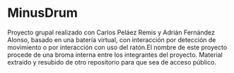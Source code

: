 # MinusDrum
Proyecto grupal realizado con Carlos Peláez Remis y Adrián Fernández Alonso, basado en una batería virtual, con interacción por detección de movimiento o por interacción con uso del ratón.El nombre de este proyecto procede de una broma interna entre los integrantes del proyecto. Material extraido y resubido de otro repositorio para que sea de acceso público.
